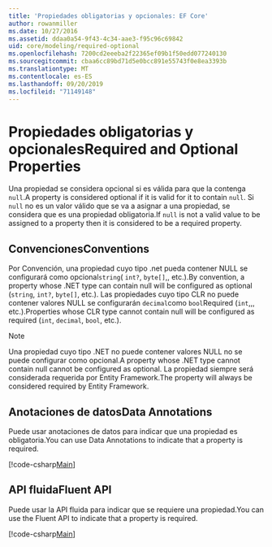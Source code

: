 ```yaml
---
title: 'Propiedades obligatorias y opcionales: EF Core'
author: rowanmiller
ms.date: 10/27/2016
ms.assetid: ddaa0a54-9f43-4c34-aae3-f95c96c69842
uid: core/modeling/required-optional
ms.openlocfilehash: 7200cd2eeeba2f22365ef09b1f50edd077240130
ms.sourcegitcommit: cbaa6cc89bd71d5e0bcc891e55743f0e8ea3393b
ms.translationtype: MT
ms.contentlocale: es-ES
ms.lasthandoff: 09/20/2019
ms.locfileid: "71149148"
---
```

# <a name="required-and-optional-properties"></a><span data-ttu-id="e1898-102">Propiedades obligatorias y opcionales</span><span class="sxs-lookup"><span data-stu-id="e1898-102">Required and Optional Properties</span></span>

<span data-ttu-id="e1898-103">Una propiedad se considera opcional si es válida para que la contenga `null`.</span><span class="sxs-lookup"><span data-stu-id="e1898-103">A property is considered optional if it is valid for it to contain `null`.</span></span> <span data-ttu-id="e1898-104">Si `null` no es un valor válido que se va a asignar a una propiedad, se considera que es una propiedad obligatoria.</span><span class="sxs-lookup"><span data-stu-id="e1898-104">If `null` is not a valid value to be assigned to a property then it is considered to be a required property.</span></span>

## <a name="conventions"></a><span data-ttu-id="e1898-105">Convenciones</span><span class="sxs-lookup"><span data-stu-id="e1898-105">Conventions</span></span>

<span data-ttu-id="e1898-106">Por Convención, una propiedad cuyo tipo .net pueda contener NULL se configurará como opcional`string`( `int?`, `byte[]`,, etc.).</span><span class="sxs-lookup"><span data-stu-id="e1898-106">By convention, a property whose .NET type can contain null will be configured as optional (`string`, `int?`, `byte[]`, etc.).</span></span> <span data-ttu-id="e1898-107">Las propiedades cuyo tipo CLR no puede contener valores NULL se configurarán `decimal`como `bool`Required (`int`,,, etc.).</span><span class="sxs-lookup"><span data-stu-id="e1898-107">Properties whose CLR type cannot contain null will be configured as required (`int`, `decimal`, `bool`, etc.).</span></span>

> [!NOTE]  
> <span data-ttu-id="e1898-108">Una propiedad cuyo tipo .NET no puede contener valores NULL no se puede configurar como opcional.</span><span class="sxs-lookup"><span data-stu-id="e1898-108">A property whose .NET type cannot contain null cannot be configured as optional.</span></span> <span data-ttu-id="e1898-109">La propiedad siempre será considerada requerida por Entity Framework.</span><span class="sxs-lookup"><span data-stu-id="e1898-109">The property will always be considered required by Entity Framework.</span></span>

## <a name="data-annotations"></a><span data-ttu-id="e1898-110">Anotaciones de datos</span><span class="sxs-lookup"><span data-stu-id="e1898-110">Data Annotations</span></span>

<span data-ttu-id="e1898-111">Puede usar anotaciones de datos para indicar que una propiedad es obligatoria.</span><span class="sxs-lookup"><span data-stu-id="e1898-111">You can use Data Annotations to indicate that a property is required.</span></span>

[!code-csharp[Main](../../../samples/core/Modeling/DataAnnotations/Samples/Required.cs?highlight=14)]

## <a name="fluent-api"></a><span data-ttu-id="e1898-112">API fluida</span><span class="sxs-lookup"><span data-stu-id="e1898-112">Fluent API</span></span>

<span data-ttu-id="e1898-113">Puede usar la API fluida para indicar que se requiere una propiedad.</span><span class="sxs-lookup"><span data-stu-id="e1898-113">You can use the Fluent API to indicate that a property is required.</span></span>

[!code-csharp[Main](../../../samples/core/Modeling/FluentAPI/Samples/Required.cs?highlight=11-13)]

